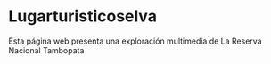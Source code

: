 # Lugarturisticoselva
Esta página web presenta una exploración multimedia de La Reserva Nacional Tambopata

